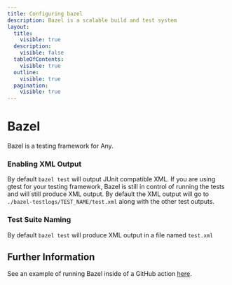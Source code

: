 ```yaml
---
title: Configuring bazel
description: Bazel is a scalable build and test system
layout:
  title:
    visible: true
  description:
    visible: false
  tableOfContents:
    visible: true
  outline:
    visible: true
  pagination:
    visible: true
---
```

# Bazel

Bazel is a testing framework for Any.

### Enabling XML Output
By default `bazel test` will output JUnit compatible XML.  If you are using gtest for your testing framework, Bazel is still in control of running the tests and will still produce XML output.  By default the XML output will go to `./bazel-testlogs/TEST_NAME/test.xml` along with the other test outputs.



### Test Suite Naming

By default `bazel test` will produce XML output in a file named `test.xml`



## Further Information
See an example of running Bazel inside of a GitHub action [here](https://github.com/trunk-io/flake-factory/blob/main/.github/workflows/bazel.yaml).


